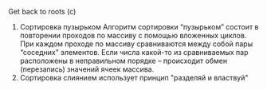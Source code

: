 Get back to roots (c)
1. Сортировка пузырьком
Алгоритм сортировки “пузырьком” состоит в повторении проходов по массиву с помощью вложенных циклов. При каждом проходе по массиву сравниваются между собой пары “соседних” элементов. Если числа какой-то из сравниваемых пар расположены в неправильном порядке – происходит обмен (перезапись) значений ячеек массива.
2. Сортировка слиянием использует принцип "разделяй и властвуй"